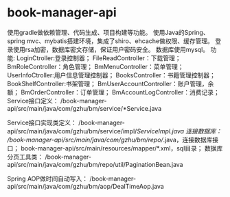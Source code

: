 # book-manager-api
使用gradle做依赖管理、代码生成、项目构建等功能。
使用Java的Spring、spring mvc、mybatis搭建环境，集成了shiro、ehcache做权限、缓存管理。
登录使用rsa加密，数据库密文存储，保证用户密码安全。
数据库使用mysql。
功能:
LoginCtroller:登录控制器；
FileReadController：下载管理；
BmRoleController：角色管理；
BmMenuController：菜单管理；
UserInfoCtroller:用户信息管理控制器；
BooksController：书籍管理控制器；
BookShelfController:书架管理；
BmUserAccountController：账户管理，余额；
BmOrderController：订单管理；
BmAccountLogController：消费记录；
Service接口定义：
/book-manager-api/src/main/java/com/gzhu/bm/service/*Service.java

Service接口实现类定义：
/book-manager-api/src/main/java/com/gzhu/bm/service/impl/*ServiceImpl.java
连接数据库：
/book-manager-api/src/main/java/com/gzhu/bm/repo/*.java，连接数据库接口；
book-manager-api/src/main/resources/mapper/*.xml，sql目录；
数据库分页工具类：
/book-manager-api/src/main/java/com/gzhu/bm/repo/util/PaginationBean.java

Spring AOP做时间自动写入：
/book-manager-api/src/main/java/com/gzhu/bm/aop/DealTimeAop.java

